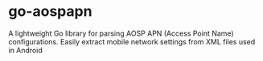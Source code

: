 # go-aospapn
A lightweight Go library for parsing AOSP APN (Access Point Name) configurations. Easily extract mobile network settings from XML files used in Android
